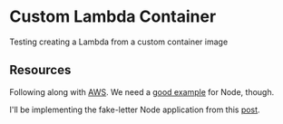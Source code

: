 # Custom Lambda Container

Testing creating a Lambda from a custom container image

## Resources

Following along with [AWS](https://docs.aws.amazon.com/lambda/latest/dg/images-create.html#images-create-from-alt). We need a [good example](https://www.npmjs.com/package/aws-lambda-ric) for Node, though.

I'll be implementing the fake-letter Node application from this [post](https://aws.amazon.com/blogs/aws/new-for-aws-lambda-container-image-support/).

